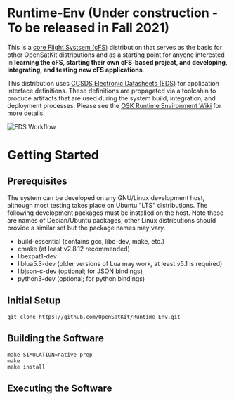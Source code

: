 # Runtime-Env (Under construction - To be released in Fall 2021)
This is a [core Flight Systsem (cFS)](https://github.com/nasa/cFE) distribution that serves as the basis for other OpenSatKit distributions and as a starting point for anyone interested in **learning the cFS, starting their own cFS-based project, and developing, integrating, and testing new cFS applications**.

This distribution uses [CCSDS Electronic Datasheets (EDS)](https://public.ccsds.org/Pubs/876x0b1.pdf) for application interface definitions. These definitions are propagated via a toolcahin to produce artifacts that are used during the system build, integration, and deployment processes. Please see the [OSK Runtime Environment Wiki](https://github.com/OpenSatKit/Runtime-Env/wiki) for more details.

![EDS Workflow](https://github.com/OpenSatKit/Runtime-Env/blob/main/docs/img/eds-workflow.png)

# Getting Started

## Prerequisites

The system can be developed on any GNU/Linux development host, although most testing takes place on Ubuntu "LTS" distributions. The following development packages must be installed on the host. Note these are names of Debian/Ubuntu packages; other Linux distributions should provide a similar set but the package names may vary.

- build-essential (contains gcc, libc-dev, make, etc.)
- cmake (at least v2.8.12 recommended)
- libexpat1-dev
- liblua5.3-dev (older versions of Lua may work, at least v5.1 is required)
- libjson-c-dev (optional; for JSON bindings)
- python3-dev (optional; for python bindings)

## Initial Setup

    git clone https://github.com/OpenSatKit/Runtime-Env.git

## Building the Software

    make SIMULATION=native prep
    make
    make install

## Executing the Software

